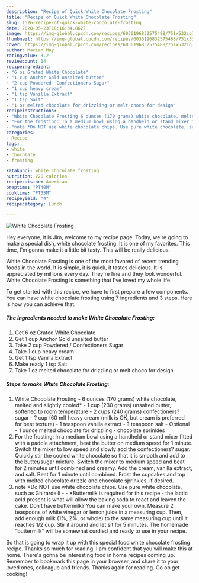 ```yaml
---
description: "Recipe of Quick White Chocolate Frosting"
title: "Recipe of Quick White Chocolate Frosting"
slug: 1526-recipe-of-quick-white-chocolate-frosting
date: 2020-05-23T18:16:34.062Z
image: https://img-global.cpcdn.com/recipes/6036196832575488/751x532cq70/white-chocolate-frosting-recipe-main-photo.jpg
thumbnail: https://img-global.cpcdn.com/recipes/6036196832575488/751x532cq70/white-chocolate-frosting-recipe-main-photo.jpg
cover: https://img-global.cpcdn.com/recipes/6036196832575488/751x532cq70/white-chocolate-frosting-recipe-main-photo.jpg
author: Marian May
ratingvalue: 3.2
reviewcount: 14
recipeingredient:
- "6 oz Grated White Chocolate"
- "1 cup Anchor Gold unsalted butter"
- "2 cup Powdered  Confectioners Sugar"
- "1 cup heavy cream"
- "1 tsp Vanilla Extract"
- "1 tsp Salt"
- "1 oz melted chocolate for drizzling or melt choco for design"
recipeinstructions:
- "White Chocolate Frosting 6 ounces (170 grams) white chocolate, melted and slightly cooled* 1 cup (230 grams) unsalted butter, softened to room temperature 2 cups (240 grams) confectioners? sugar ? cup (60 ml) heavy cream (milk is OK, but cream is preferred for best texture) 1 teaspoon vanilla extract ? teaspoon salt Optional 1 ounce melted chocolate for drizzling chocolate sprinkles"
- "For the frosting: In a medium bowl using a handheld or stand mixer fitted with a paddle attachment, beat the butter on medium speed for 1 minute. Switch the mixer to low speed and slowly add the confectioners? sugar. Quickly stir the cooled white chocolate so that it is smooth and add to the butter/sugar mixture. Switch the mixer to medium speed and beat for 2 minutes until combined and creamy. Add the cream, vanilla extract, and salt. Beat for 1 minute until combined. Frost the cupcakes and top with melted chocolate drizzle and chocolate sprinkles, if desired."
- "note *Do NOT use white chocolate chips. Use pure white chocolate, such as Ghirardelli  *Buttermilk is required for this recipe - the lactic acid present is what will allow the baking soda to react and leaven the cake. Don’t have buttermilk? You can make your own. Measure 2 teaspoons of white vinegar or lemon juice in a measuring cup. Then, add enough milk (1%, 2%, or whole) to the same measuring cup until it reaches 1/2 cup. Stir it around and let sit for 5 minutes. The homemade “buttermilk” will be somewhat curdled and ready to use in your recipe."
categories:
- Recipe
tags:
- white
- chocolate
- frosting

katakunci: white chocolate frosting 
nutrition: 228 calories
recipecuisine: American
preptime: "PT40M"
cooktime: "PT35M"
recipeyield: "4"
recipecategory: Lunch

---
```



![White Chocolate Frosting](https://img-global.cpcdn.com/recipes/6036196832575488/751x532cq70/white-chocolate-frosting-recipe-main-photo.jpg)

Hey everyone, it is Jim, welcome to my recipe page. Today, we're going to make a special dish, white chocolate frosting. It is one of my favorites. This time, I'm gonna make it a little bit tasty. This will be really delicious.

White Chocolate Frosting is one of the most favored of recent trending foods in the world. It is simple, it is quick, it tastes delicious. It is appreciated by millions every day. They're fine and they look wonderful. White Chocolate Frosting is something that I've loved my whole life.




To get started with this recipe, we have to first prepare a few components. You can have white chocolate frosting using 7 ingredients and 3 steps. Here is how you can achieve that.

<!--inarticleads1-->

##### The ingredients needed to make White Chocolate Frosting:

1. Get 6 oz Grated White Chocolate
1. Get 1 cup Anchor Gold unsalted butter
1. Take 2 cup Powdered / Confectioners Sugar
1. Take 1 cup heavy cream
1. Get 1 tsp Vanilla Extract
1. Make ready 1 tsp Salt
1. Take 1 oz melted chocolate for drizzling or melt choco for design




<!--inarticleads2-->

##### Steps to make White Chocolate Frosting:

1. White Chocolate Frosting - 6 ounces (170 grams) white chocolate, melted and slightly cooled* - 1 cup (230 grams) unsalted butter, softened to room temperature - 2 cups (240 grams) confectioners? sugar - ? cup (60 ml) heavy cream (milk is OK, but cream is preferred for best texture) - 1 teaspoon vanilla extract - ? teaspoon salt - Optional - 1 ounce melted chocolate for drizzling - chocolate sprinkles
1. For the frosting: In a medium bowl using a handheld or stand mixer fitted with a paddle attachment, beat the butter on medium speed for 1 minute. Switch the mixer to low speed and slowly add the confectioners? sugar. Quickly stir the cooled white chocolate so that it is smooth and add to the butter/sugar mixture. Switch the mixer to medium speed and beat for 2 minutes until combined and creamy. Add the cream, vanilla extract, and salt. Beat for 1 minute until combined. Frost the cupcakes and top with melted chocolate drizzle and chocolate sprinkles, if desired.
1. note *Do NOT use white chocolate chips. Use pure white chocolate, such as Ghirardelli -  - *Buttermilk is required for this recipe - the lactic acid present is what will allow the baking soda to react and leaven the cake. Don’t have buttermilk? You can make your own. Measure 2 teaspoons of white vinegar or lemon juice in a measuring cup. Then, add enough milk (1%, 2%, or whole) to the same measuring cup until it reaches 1/2 cup. Stir it around and let sit for 5 minutes. The homemade “buttermilk” will be somewhat curdled and ready to use in your recipe.




So that is going to wrap it up with this special food white chocolate frosting recipe. Thanks so much for reading. I am confident that you will make this at home. There's gonna be interesting food in home recipes coming up. Remember to bookmark this page in your browser, and share it to your loved ones, colleague and friends. Thanks again for reading. Go on get cooking!
